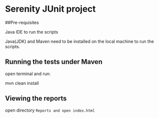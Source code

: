 # Serenity JUnit project
##Pre-requisites

Java IDE to run the scripts

Java(JDK) and Maven need to be installed on the local machine to run the scripts. 

## Running the tests under Maven
open terminal and run:

mvn clean install
 
## Viewing the reports
open directory `Reports and open index.html`

